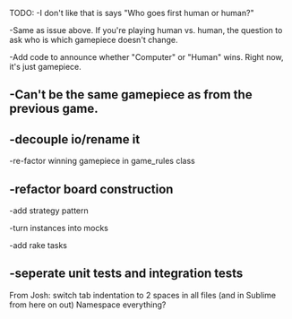 TODO:
-I don't like that is says "Who goes first human or human?"

-Same as issue above.  If you're playing human vs. human, the question to ask who is which gamepiece doesn't change.

-Add code to announce whether "Computer" or "Human" wins.  Right now, it's just gamepiece.

-Can't be the same gamepiece as from the previous game.
-------------------------------------------------------------------
-decouple io/rename it
-------------------------------------------------------------------
-re-factor winning gamepiece in game_rules class

-refactor board construction
-------------------------------------------------------------------
-add strategy pattern

-turn instances into mocks

-add rake tasks

-seperate unit tests and integration tests
-------------------------------------------------------------------

From Josh:
  switch tab indentation to 2 spaces in all files (and in Sublime from here on out)
  Namespace everything?
